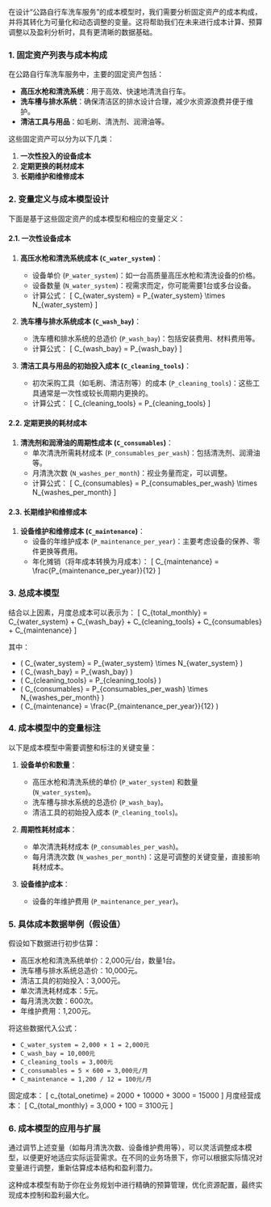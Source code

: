在设计“公路自行车洗车服务”的成本模型时，我们需要分析固定资产的成本构成，并将其转化为可量化和动态调整的变量。这将帮助我们在未来进行成本计算、预算调整以及盈利分析时，具有更清晰的数据基础。

### 1. **固定资产列表与成本构成**
在公路自行车洗车服务中，主要的固定资产包括：
- **高压水枪和清洗系统**：用于高效、快速地清洗自行车。
- **洗车槽与排水系统**：确保清洁区的排水设计合理，减少水资源浪费并便于维护。
- **清洁工具与用品**：如毛刷、清洗剂、润滑油等。

这些固定资产可以分为以下几类：
1. **一次性投入的设备成本**
2. **定期更换的耗材成本**
3. **长期维护和维修成本**

### 2. **变量定义与成本模型设计**
下面是基于这些固定资产的成本模型和相应的变量定义：

#### 2.1. **一次性设备成本**
1. **高压水枪和清洗系统成本 (`C_water_system`)**：
   - 设备单价 (`P_water_system`)：如一台高质量高压水枪和清洗设备的价格。
   - 设备数量 (`N_water_system`)：视需求而定，你可能需要1台或多台设备。
   - 计算公式：
     \[
     C_{water\_system} = P_{water\_system} \times N_{water\_system}
     \]

2. **洗车槽与排水系统成本 (`C_wash_bay`)**：
   - 洗车槽和排水系统的总造价 (`P_wash_bay`)：包括安装费用、材料费用等。
   - 计算公式：
     \[
     C_{wash\_bay} = P_{wash\_bay}
     \]

3. **清洁工具与用品的初始投入成本 (`C_cleaning_tools`)**：
   - 初次采购工具（如毛刷、清洁剂等）的成本 (`P_cleaning_tools`)：这些工具通常是一次性或较长周期内更换的。
   - 计算公式：
     \[
     C_{cleaning\_tools} = P_{cleaning\_tools}
     \]

#### 2.2. **定期更换的耗材成本**
1. **清洗剂和润滑油的周期性成本 (`C_consumables`)**：
   - 单次清洗所需耗材成本 (`P_consumables_per_wash`)：包括清洗剂、润滑油等。
   - 月清洗次数 (`N_washes_per_month`)：视业务量而定，可以调整。
   - 计算公式：
     \[
     C_{consumables} = P_{consumables\_per\_wash} \times N_{washes\_per\_month}
     \]

#### 2.3. **长期维护和维修成本**
1. **设备维护和维修成本 (`C_maintenance`)**：
   - 设备的年维护成本 (`P_maintenance_per_year`)：主要考虑设备的保养、零件更换等费用。
   - 年化摊销（将年成本转换为月成本）：
     \[
     C_{maintenance} = \frac{P_{maintenance\_per\_year}}{12}
     \]

### 3. **总成本模型**
结合以上因素，月度总成本可以表示为：
\[
C_{total\_monthly} = C_{water\_system} + C_{wash\_bay} + C_{cleaning\_tools} + C_{consumables} + C_{maintenance}
\]

其中：
- \( C_{water\_system} = P_{water\_system} \times N_{water\_system} \)
- \( C_{wash\_bay} = P_{wash\_bay} \)
- \( C_{cleaning\_tools} = P_{cleaning\_tools} \)
- \( C_{consumables} = P_{consumables\_per\_wash} \times N_{washes\_per\_month} \)
- \( C_{maintenance} = \frac{P_{maintenance\_per\_year}}{12} \)

### 4. **成本模型中的变量标注**
以下是成本模型中需要调整和标注的关键变量：
1. **设备单价和数量**：
   - 高压水枪和清洗系统的单价 (`P_water_system`) 和数量 (`N_water_system`)。
   - 洗车槽与排水系统的总造价 (`P_wash_bay`)。
   - 清洁工具的初始投入成本 (`P_cleaning_tools`)。

2. **周期性耗材成本**：
   - 单次清洗耗材成本 (`P_consumables_per_wash`)。
   - 每月清洗次数 (`N_washes_per_month`)：这是可调整的关键变量，直接影响耗材成本。

3. **设备维护成本**：
   - 设备的年维护费用 (`P_maintenance_per_year`)。

### 5. **具体成本数据举例（假设值）**
假设如下数据进行初步估算：
- 高压水枪和清洗系统单价：2,000元/台，数量1台。
- 洗车槽与排水系统总造价：10,000元。
- 清洁工具的初始投入：3,000元。
- 单次清洗耗材成本：5元。
- 每月清洗次数：600次。
- 年维护费用：1,200元。

将这些数据代入公式：
- `C_water_system = 2,000 × 1 = 2,000元`
- `C_wash_bay = 10,000元`
- `C_cleaning_tools = 3,000元`
- `C_consumables = 5 × 600 = 3,000元/月`
- `C_maintenance = 1,200 / 12 = 100元/月`

固定成本：
\[
c_{total\_onetime} = 2000 + 10000 + 3000 = 15000
\]
月度经营成本：
\[
C_{total\_monthly} = 3,000 + 100 = 3100元
\]

### 6. **成本模型的应用与扩展**
通过调节上述变量（如每月清洗次数、设备维护费用等），可以灵活调整成本模型，以便更好地适应实际运营需求。在不同的业务场景下，你可以根据实际情况对变量进行调整，重新估算成本结构和盈利潜力。

这种成本模型有助于你在业务规划中进行精确的预算管理，优化资源配置，最终实现成本控制和盈利最大化。